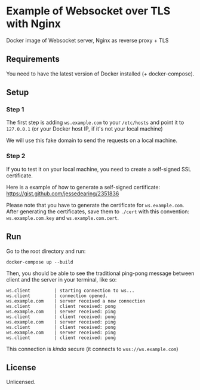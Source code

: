 # Example of Websocket over TLS with Nginx

Docker image of Websocket server, Nginx as reverse proxy + TLS


## Requirements

You need to have the latest version of Docker installed (+ docker-compose).


## Setup

### Step 1

The first step is adding `ws.example.com` to your `/etc/hosts` and point it to `127.0.0.1` (or your Docker host IP, if it's not your local machine)

We will use this fake domain to send the requests on a local machine.

### Step 2

If you to test it on your local machine, you need to create a self-signed SSL certificate.  

Here is a example of how to generate a self-signed certificate: https://gist.github.com/jessedearing/2351836

Please note that you have to generate the certificate for `ws.example.com`. After generating the certificates, save them to `./cert` with this convention: `ws.example.com.key` and `ws.example.com.cert`.

## Run

Go to the root directory and run:

```
docker-compose up --build
```

Then, you should be able to see the traditional ping-pong message between client and the server in your terminal, like so:

```
ws.client         | starting connection to ws...
ws.client         | connection opened.
ws.example.com    | server received a new connection
ws.client         | client received: pong
ws.example.com    | server received: ping
ws.client         | client received: pong
ws.example.com    | server received: ping
ws.client         | client received: pong
ws.example.com    | server received: ping
ws.client         | client received: pong
```

This connection is _kinda_ secure (it connects to `wss://ws.example.com`)


## License

Unlicensed.

